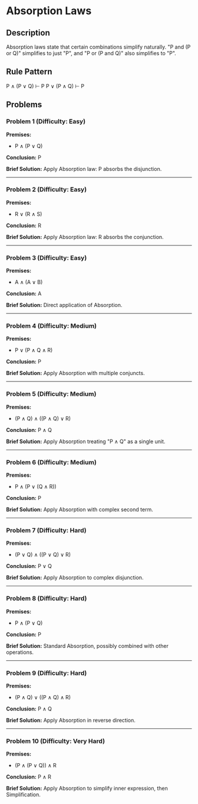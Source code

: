 # Absorption Laws

## Description
Absorption laws state that certain combinations simplify naturally. "P and (P or Q)" simplifies to just "P", and "P or (P and Q)" also simplifies to "P".

## Rule Pattern
P ∧ (P ∨ Q) ⊢ P
P ∨ (P ∧ Q) ⊢ P

## Problems

### Problem 1 (Difficulty: Easy)
**Premises:**
- P ∧ (P ∨ Q)

**Conclusion:** P

**Brief Solution:** Apply Absorption law: P absorbs the disjunction.

---

### Problem 2 (Difficulty: Easy)
**Premises:**
- R ∨ (R ∧ S)

**Conclusion:** R

**Brief Solution:** Apply Absorption law: R absorbs the conjunction.

---

### Problem 3 (Difficulty: Easy)
**Premises:**
- A ∧ (A ∨ B)

**Conclusion:** A

**Brief Solution:** Direct application of Absorption.

---

### Problem 4 (Difficulty: Medium)
**Premises:**
- P ∨ (P ∧ Q ∧ R)

**Conclusion:** P

**Brief Solution:** Apply Absorption with multiple conjuncts.

---

### Problem 5 (Difficulty: Medium)
**Premises:**
- (P ∧ Q) ∧ ((P ∧ Q) ∨ R)

**Conclusion:** P ∧ Q

**Brief Solution:** Apply Absorption treating "P ∧ Q" as a single unit.

---

### Problem 6 (Difficulty: Medium)
**Premises:**
- P ∧ (P ∨ (Q ∧ R))

**Conclusion:** P

**Brief Solution:** Apply Absorption with complex second term.

---

### Problem 7 (Difficulty: Hard)
**Premises:**
- (P ∨ Q) ∧ ((P ∨ Q) ∨ R)

**Conclusion:** P ∨ Q

**Brief Solution:** Apply Absorption to complex disjunction.

---

### Problem 8 (Difficulty: Hard)
**Premises:**
- P ∧ (P ∨ Q)

**Conclusion:** P

**Brief Solution:** Standard Absorption, possibly combined with other operations.

---

### Problem 9 (Difficulty: Hard)
**Premises:**
- (P ∧ Q) ∨ ((P ∧ Q) ∧ R)

**Conclusion:** P ∧ Q

**Brief Solution:** Apply Absorption in reverse direction.

---

### Problem 10 (Difficulty: Very Hard)
**Premises:**
- (P ∧ (P ∨ Q)) ∧ R

**Conclusion:** P ∧ R

**Brief Solution:** Apply Absorption to simplify inner expression, then Simplification.